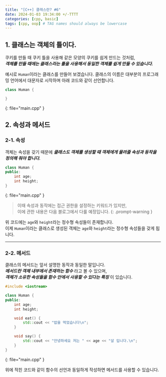 ```yaml
---
title: "[C++] 클래스란? #6"
date: 2024-01-03 19:34:00 +/-TTTT
categories: [cpp, basic]
tags: [cpp, oop] # TAG names should always be lowercase
---
```


## 1. 클래스는 객체의 틀이다.

쿠키를 만들 때 쿠키 틀을 사용해 같은 모양의 쿠키를 쉽게 만드는 것처럼,<br>
**_객체를 만들 때에는 클래스라는 틀을 사용해서 동일한 객체를 쉽게 만들 수 있습니다._**

예시로 `Human`이라는 클래스를 만들어 보겠습니다.
클래스의 이름은 대부분의 프로그래밍 언어에서 대문자로 시작하며 아래 코드와 같이 선언합니다.

```cpp
class Human {

}
```

{: file="main.cpp" }

## 2. 속성과 메서드

### 2-1. 속성

객체는 속성을 갖기 때문에 **_클래스도 객체를 생성할 때 객체에게 물려줄 속성과 동작을 정의해 줘야 합니다._**

```cpp
class Human {
public:
    int age;
    int height;
}
```

{: file="main.cpp" }

> 이때 속성과 동작에는 접근 권한을 설정하는 키워드가 있지만,<br>
> 이에 관한 내용은 다음 블로그에서 다룰 예정입니다.
> {: .prompt-warning }

위 코드에는 `age`와 `height`라는 정수형 속성들이 존재합니다.<br>
이제 `Human`이라는 클래스로 생성된 객체는 `age`와 `height`라는 정수형 속성들을 갖게 됩니다.

---

### 2-2. 메서드

클래스의 메서드는 앞서 설명한 동작과 동일한 말입니다.<br>
**_메서드란 객체 내부에서 존재하는 함수_** 라고 볼 수 있으며,<br>
**_객체가 소유한 속성들을 함수 안에서 사용할 수 있다는 특징_** 이 있습니다.

```cpp
#include <iostream>

class Human {
public:
    int age;
    int height;

    void eat() {
        std::cout << "밥을 먹었습니다\n";
    }

    void say() {
        std::cout << "안녕하세요 저는 " << age << "살 입니다.\n";
    }
}
```

{: file="main.cpp" }

위에 적힌 코드와 같이 함수의 선언과 동일하게 작성하면 메서드를 사용할 수 있습니다.
